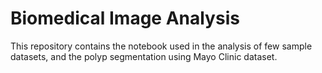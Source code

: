 # Biomedical Image Analysis

This repository contains the notebook used in the analysis of few sample datasets, and the polyp segmentation using Mayo Clinic dataset.


